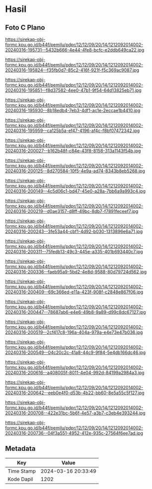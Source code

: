 # Hasil

## Foto C Plano

https://sirekap-obj-formc.kpu.go.id/b44f/pemilu/pdpr/12/12/09/20/14/1212092014002-20240316-195731--5432b666-4e44-4fe8-bcfc-e2ddb649ca22.jpg

https://sirekap-obj-formc.kpu.go.id/b44f/pemilu/pdpr/12/12/09/20/14/1212092014002-20240316-195824--f35fb0d7-85c2-416f-921f-f5c369ac9087.jpg

https://sirekap-obj-formc.kpu.go.id/b44f/pemilu/pdpr/12/12/09/20/14/1212092014002-20240316-195851--f8d37582-4ee0-47b1-9f54-64d13825eb71.jpg

https://sirekap-obj-formc.kpu.go.id/b44f/pemilu/pdpr/12/12/09/20/14/1212092014002-20240316-195930--8b18edb4-7eb3-4df1-ac1e-2eccae1b4410.jpg

https://sirekap-obj-formc.kpu.go.id/b44f/pemilu/pdpr/12/12/09/20/14/1212092014002-20240316-195959--ca125b5a-ef47-4196-af4c-f8bf07472342.jpg

https://sirekap-obj-formc.kpu.go.id/b44f/pemilu/pdpr/12/12/09/20/14/1212092014002-20240316-200027--b162b48f-c84e-43f8-8158-313a1143f54b.jpg

https://sirekap-obj-formc.kpu.go.id/b44f/pemilu/pdpr/12/12/09/20/14/1212092014002-20240316-200125--8d270584-10f5-4e9a-ad74-8343b8eb5268.jpg

https://sirekap-obj-formc.kpu.go.id/b44f/pemilu/pdpr/12/12/09/20/14/1212092014002-20240316-200149--4c5d06c1-bd47-45e0-a28a-7bb6a9a993c4.jpg

https://sirekap-obj-formc.kpu.go.id/b44f/pemilu/pdpr/12/12/09/20/14/1212092014002-20240316-200219--d0ae3157-d8ff-49bc-8db7-f7891feceef7.jpg

https://sirekap-obj-formc.kpu.go.id/b44f/pemilu/pdpr/12/12/09/20/14/1212092014002-20240316-200243--3fe53a44-cbf1-4d92-b030-1313896e6a71.jpg

https://sirekap-obj-formc.kpu.go.id/b44f/pemilu/pdpr/12/12/09/20/14/1212092014002-20240316-200311--75fedb13-49c3-445e-a335-401b693440c7.jpg

https://sirekap-obj-formc.kpu.go.id/b44f/pemilu/pdpr/12/12/09/20/14/1212092014002-20240316-200336--faeb95a9-5bd2-4e8d-9588-80d79724d562.jpg

https://sirekap-obj-formc.kpu.go.id/b44f/pemilu/pdpr/12/12/09/20/14/1212092014002-20240316-200409--69c366ed-e11a-423f-908f-c2848e867f06.jpg

https://sirekap-obj-formc.kpu.go.id/b44f/pemilu/pdpr/12/12/09/20/14/1212092014002-20240316-200447--78687ab6-e4e6-49b8-9a89-d99c8dc67127.jpg

https://sirekap-obj-formc.kpu.go.id/b44f/pemilu/pdpr/12/12/09/20/14/1212092014002-20240316-200519--2cf417c8-196a-404a-979a-e4e73e47b036.jpg

https://sirekap-obj-formc.kpu.go.id/b44f/pemilu/pdpr/12/12/09/20/14/1212092014002-20240316-200549--04c20c2c-41a8-44c9-9f84-5e4db166dc46.jpg

https://sirekap-obj-formc.kpu.go.id/b44f/pemilu/pdpr/12/12/09/20/14/1212092014002-20240316-200616--a408005f-8011-4e04-992d-84199a2984a3.jpg

https://sirekap-obj-formc.kpu.go.id/b44f/pemilu/pdpr/12/12/09/20/14/1212092014002-20240316-200642--eeb0e4f0-d53b-4b22-bb60-8e5a55c5f127.jpg

https://sirekap-obj-formc.kpu.go.id/b44f/pemilu/pdpr/12/12/09/20/14/1212092014002-20240316-200708--422e31bc-5b6f-4e57-a3b7-c3eb4e393244.jpg

https://sirekap-obj-formc.kpu.go.id/b44f/pemilu/pdpr/12/12/09/20/14/1212092014002-20240316-200736--04f3a551-4952-412e-935c-27564f6ee7ad.jpg


## Metadata

| Key        | Value               |
| ---------- | ------------------- |
| Time Stamp | 2024-03-16 20:33:49 |
| Kode Dapil | 1202                |



